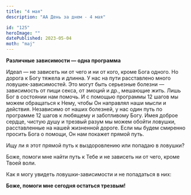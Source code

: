 ```yaml
---
title: "4 мая"
description: "АА День за днем - 4 мая"

id: "125"
heroImage: ""
datePublished: 2023-05-04
moth: "maj"
---
```


**Различные зависимости — одна программа**

Идеал — не зависеть ни от чего и ни от кого, кроме Бога одного. Но дорога к
Богу тяжела и длинна. У нас на пути расставлено много ловушек-зависимостей.
Это могут быть серьезные болезни — зависимость от пищи секса, от эмоций и др.,
мешающие жить. Лишь Бог в состоянии нам помочь. И с помощью программы 12 шагов
мы можем обращаться к Нему, чтобы Он направлял наши мысли и действия.
Независимо от наших болезней, у нас один путь по программе 12 шагов к любящему
и заботливому Богу. Имея доброе сердце, чистую душу и трезвый разум мы можем
обойти ловушки, расставленные на нашей жизненной дороге. Если мы будем
смиренно просить Бога о помощи, Он нам покажет прямой путь.

Ищу ли я этот прямой путь к выздоровлению или попадаю в ловушки?

Боже, помоги мне найти путь к Тебе и не зависеть ни от чего, кроме Твоей воли.

Как я могу увидеть ловушки-зависимости и не попадаться в них:

**Боже, помоги мне сегодня остаться трезвым!**
